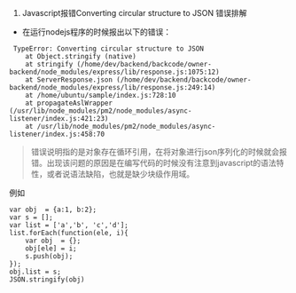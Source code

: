 1. Javascript报错Converting circular structure to JSON 错误排解
* 在运行nodejs程序的时候报出以下的错误：
```
 TypeError: Converting circular structure to JSON
    at Object.stringify (native)
    at stringify (/home/dev/backend/backcode/owner-backend/node_modules/express/lib/response.js:1075:12)
    at ServerResponse.json (/home/dev/backend/backcode/owner-backend/node_modules/express/lib/response.js:249:14)
    at /home/ubuntu/sample/index.js:728:10
    at propagateAslWrapper (/usr/lib/node_modules/pm2/node_modules/async-listener/index.js:421:23)
    at /usr/lib/node_modules/pm2/node_modules/async-listener/index.js:458:70
```

> 错误说明指的是对象存在循环引用，在将对象进行json序列化的时候就会报错。出现该问题的原因是在编写代码的时候没有注意到javascript的语法特性，或者说语法缺陷，也就是缺少块级作用域。

例如
```
var obj  = {a:1, b:2};
var s = [];
var list = ['a','b', 'c','d'];
list.forEach(function(ele, i){
    var obj  = {};
    obj[ele] = i;
    s.push(obj);
});
obj.list = s;
JSON.stringify(obj)
```